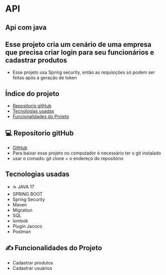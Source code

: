 # API

## Api com java 

## Esse projeto cria um cenário de uma empresa que precisa criar login para seu funcionários e cadastrar produtos
- Esse projeto usa Spring security, então as requisições só podem ser feitas após a geração de token

## Índice do projeto 

- <a href="#repositorio">Repositorio gitHub</a>
- <a href="#tecnologias">Tecnologias usadas</a>
- <a href="#funcionalidades">Funcionalidades do Projeto</a>

##  💻 Repositorio gitHub

- <a href="https://github.com/alex24-dev/api"> GitHub</a>
- Para baixar esse projeto no computador é necessário ter o git instalado
- usar o comado: git clone + o endereço do repositório

## Tecnologias usadas
- ☕ JAVA 17
- SPRING BOOT
- Spring Security
- Maven
- Migration
- SQL
- lombok
- Plugin Jacoco
- Postman

## ✍ Funcionalidades do Projeto

- Cadastrar produtos
- Cadastrar usuários


